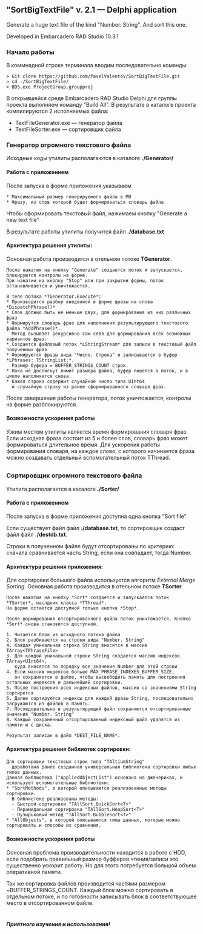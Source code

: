 ## "SortBigTextFile" v. 2.1 — Delphi application 
Generate a huge text file of the kind "Number. String". And sort this one.

Developed in Embarcadero RAD Studio 10.3.1

### Начало работы
В коммнадной строке терминала вводим последовательно команды: 

    > Git clone https://github.com/PavelValentov/SortBigTextFile.git    
    > cd ./SortBigTextFile/   
    > BDS.exe ProjectGroup.groupproj 

В открывшейся среде Embarcadero RAD Studio Delphi для группы проекта выполняем команду "Build All".
В результате в каталоге проекта компилируются 2 исполняемых файла:
* TextFileGenerator.exe — генератор файла
* TextFileSorter.exe — сортировщик файла

### Генератор огромного текстового файла

Исходные коды утилиты располагаются в каталоге **./Generator/**

#### Работа с приложением

После запуска в форме приложения указываем

    * Максимальный размер генерируемого файла в MB
    * Фразу, из слов которой будет формироваться словарь файла

Чтобы сформировать текстовый файл, нажимаем кнопку "Generate a new text file"

В результате работы утилиты получится файл **./database.txt**

#### Архитектура решения утилиты:
 
Основная работа производится в отельном потоке **TGenerator**.

```text
После нажатия на кнопку "Generate" создается поток и запускается, блокируются контролы на форме.
При нажатии на кнопку "Stop" или при закрытии формы, поток останавливается и уничтожается.

В теле потока *TGenerator.Execute*:
* Производится разбор введенной в форме фразы на слова *DispatchPhrase()*
* Слов должно быть не меньше двух, для формирования из них различных фраз
* Формирутся словарь фраз для наполнения результирующего текстового файла *AddPhrase()*.
  Метод вызывает рекурсивно сам себя для формирования всех возможных вариантов фраз.
* Создается файловый поток *LStringStream* для записи в текстовый файл полученных фраз
* Формируются фразы вида "Число. Строка" и записываются в буфер *LPhrases: TStringList;*.
  Размер буфера = BUFFER_STRINGS_COUNT строк.
* Пока не достигнут лимит размера файла, буфер пишется в поток, и в цикле наполняется снова.
* Кажая строка содержит случайное число типа UInt64
  и случайную строку из ранее сформированного словаря фраз.     
```
После завершения работы генератора, поток уничтожается, контролы на форме разблокируются.

#### Возможности ускорения работы

Узким местом утилиты является время формирования словаря фраз.
Если исходная фраза состоит из 5 и более слов, словарь фраз может формироваться длительное время.
Для ускорения работы формирования словаря, на каждое слово, с которого начинается фраза можно создавать отдельный вспомогательный поток TThread.

##

### Сортировщик огромного текстового файла

Утилита располагается в каталоге **./Sorter/**

#### Работа с приложением

После запуска в форме приложения доступна одна кнопка "Sort file"

Если существует файл файл **./database.txt**,
то сортировщик создаст файл файл **./destdb.txt**.

Строки в полученном файле будут отсортированы по критерию: сначала сравнивается часть​ String​, если она совпадает, тогда​ Number.

#### Архитектура решения приложения:
 
Для сортировки большого файла используется алгоритм *External Merge Sorting*.
Основная работа производится в отельном потоке **TSorter**.

```text
После нажатия на кнопку *Sort* создается и запускается поток *TSorter*, наслдник класса *TThread*.
На форме остается доступной только кнопка *Stop*.

После формирования отсортированного файла поток уничтожается. Кнопка *Sort* снова становится доступной.

1. Читается блок из исходного потока файла
2. Блок разбивается на строки вида "Number. String"
4. Каждая уникальная строка String вносится в массив TArray<TPhraseFile>
3. Для каждой уникальной строки String создается массив индексов TArray<UInt64>,
   куда вносятся по порядку все значения Number для этой строки
4. Если массив индексов больше MAX_PHRASE_INDEXES_BUFFER_SIZE,
   он сохраняется в файле, чтобы высвободить память для построения остальных индексов и дальнейшей сортировки.
5. После построения всех индексных файлов, массив со значениями String сортирется
6. Далее сортируются индексы для каждой фразы String, последовательно загружаются из файлов в память.
7. Последовательно в результирующий файл сохраняются отсортированные значения "Number. String"
8. Каждый сохраненный отсортированный индексный файл удалятся из памяти и с диска.    

Результат записан в файл *DEST_FILE_NAME*. 
```

#### Архитектура решения библиотек сортировки:

```text
Для сортировки текстовых строк типа "TAltiumString"
  доработана ранее созданная универсальная библиотека сортировки любых типов данных.
Данная библиотека ("AppliedObjectList") основана на дженериках, и использует вспомогательные библиотеки:
* "SortMethods", в которой описываются реализованные методы сортировки.
  В библиетеке реализованы методы:
  - Быстрой сортировки "TAllSort.QuickSort<T>"
  - Пирамидальная сортировка "TAllSort.HeapSort<T>"
  - Пузырьковый метод "TAllSort.BubbleSort<T>"
* "AllObjects", в которой описываются типы данных, которые можно сортировать и способы их сравнения. 
```

#### Возможности ускорения работы

Основная проблема производительности находится в работе с HDD,
если подобрать правильный размер буфферов чтения/записи это существенно ускорит работу.
Но для этого потребуется большой объем оперативной памяти. 

Так же сортировка файлов производится частями размером ~BUFFER_STRINGS_COUNT.
Каждый блок можно сортировать в отдельном потоке,
и по готовности записывать блок в соответствующее место в отсортированном файле.

#
##### Приятного изучения и использования!

